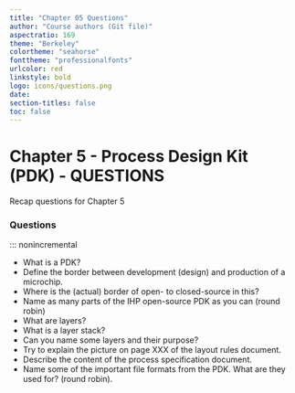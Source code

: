 ```yaml
---
title: "Chapter 05 Questions"
author: "Course authors (Git file)"
aspectratio: 169
theme: "Berkeley"
colortheme: "seahorse"
fonttheme: "professionalfonts"
urlcolor: red
linkstyle: bold
logo: icons/questions.png
date:
section-titles: false
toc: false
---
```


# Chapter 5 - Process Design Kit (PDK) - QUESTIONS

Recap questions for Chapter 5

### Questions
::: nonincremental

- What is a PDK?
- Define the border between development (design) and production of a microchip.
- Where is the (actual) border of open- to closed-source in this?
- Name as many parts of the IHP open-source PDK as you can (round robin)
- What are layers?
- What is a layer stack?
- Can you name some layers and their purpose?
- Try to explain the picture on page XXX of the layout rules document.
- Describe the content of the process specification document.
- Name some of the important file formats from the PDK. What are they used for? (round robin).
